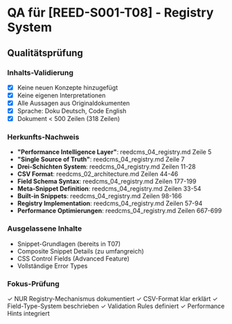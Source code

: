 # QA für [REED-S001-T08] - Registry System

## Qualitätsprüfung

### Inhalts-Validierung
- [x] Keine neuen Konzepte hinzugefügt
- [x] Keine eigenen Interpretationen  
- [x] Alle Aussagen aus Originaldokumenten
- [x] Sprache: Doku Deutsch, Code English
- [x] Dokument < 500 Zeilen (318 Zeilen)

### Herkunfts-Nachweis
- **"Performance Intelligence Layer"**: reedcms_04_registry.md Zeile 5
- **"Single Source of Truth"**: reedcms_04_registry.md Zeile 7
- **Drei-Schichten System**: reedcms_04_registry.md Zeilen 11-28
- **CSV Format**: reedcms_02_architecture.md Zeilen 44-46
- **Field Schema Syntax**: reedcms_04_registry.md Zeilen 177-199
- **Meta-Snippet Definition**: reedcms_04_registry.md Zeilen 33-54
- **Built-in Snippets**: reedcms_04_registry.md Zeilen 98-166
- **Registry Implementation**: reedcms_04_registry.md Zeilen 57-94
- **Performance Optimierungen**: reedcms_04_registry.md Zeilen 667-699

### Ausgelassene Inhalte
- Snippet-Grundlagen (bereits in T07)
- Composite Snippet Details (zu umfangreich)
- CSS Control Fields (Advanced Feature)
- Vollständige Error Types

### Fokus-Prüfung
✓ NUR Registry-Mechanismus dokumentiert
✓ CSV-Format klar erklärt
✓ Field-Type-System beschrieben
✓ Validation Rules definiert
✓ Performance Hints integriert